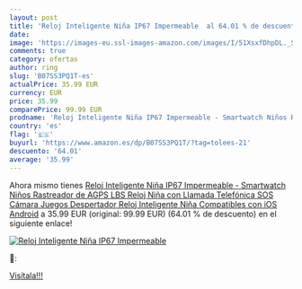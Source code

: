 ```yaml
---
layout: post
title: 'Reloj Inteligente Niña IP67 Impermeable  al 64.01 % de descuento'
date: 
image: 'https://images-eu.ssl-images-amazon.com/images/I/51XsxfDhpDL._SL200_.jpg'
comments: true
category: ofertas
author: ring
slug: 'B07SS3PQ1T-es'
actualPrice: 35.99 EUR
currency: EUR
price: 35.99
comparePrice: 99.99 EUR
prodname: 'Reloj Inteligente Niña IP67 Impermeable - Smartwatch Niños Rastreador de AGPS LBS  Reloj Niña con Llamada Telefónica SOS Cámara Juegos Despertador  Reloj Inteligente Niña Compatibles con iOS Android'
country: 'es'
flag: '🇪🇸'
buyurl: 'https://www.amazon.es/dp/B07SS3PQ1T/?tag=tolees-21'
descuento: '64.01'
average: '35.99'
---
```


Ahora mismo tienes [Reloj Inteligente Niña IP67 Impermeable - Smartwatch Niños Rastreador de AGPS LBS  Reloj Niña con Llamada Telefónica SOS Cámara Juegos Despertador  Reloj Inteligente Niña Compatibles con iOS Android](https://www.amazon.es/dp/B07SS3PQ1T/?tag=tolees-21) a 35.99 EUR (original: 99.99 EUR) (64.01 %  de descuento) en el siguiente enlace!

[![Reloj Inteligente Niña IP67 Impermeable ](https://images-eu.ssl-images-amazon.com/images/I/51XsxfDhpDL._SL200_.jpg)](https://www.amazon.es/dp/B07SS3PQ1T/?tag=tolees-21)

🔎:


[Visítala!!!](https://www.amazon.es/dp/B07SS3PQ1T/?tag=tolees-21)
